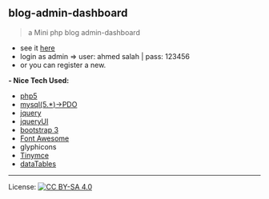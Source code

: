 ## blog-admin-dashboard
> a Mini php blog admin-dashboard

- see it [here](http://blogish.iblogger.org) 
- login as admin => user: ahmed salah | pass: 123456 
- or you can register a new.

<strong>- Nice Tech Used:</strong>

- [php5](http://php.net/downloads.php)
- [mysql(5.*)->PDO](https://www.mysql.com/downloads/)
- [jquery](https://jquery.com)
- [jqueryUI](https://jqueryui.com)
- [bootstrap 3](https://getbootstrap.com/docs/3.3/)
- [Font Awesome](https://fontawesome.io)
- glyphicons
- [Tinymce](https://github.com/tinymce/tinymce)
- [dataTables](https://datatables.net/)

***
License: [![CC BY-SA 4.0](https://img.shields.io/badge/License-CC%20BY--SA%204.0-lightgrey.svg "CC")](https://creativecommons.org/licenses/by-sa/4.0/)
